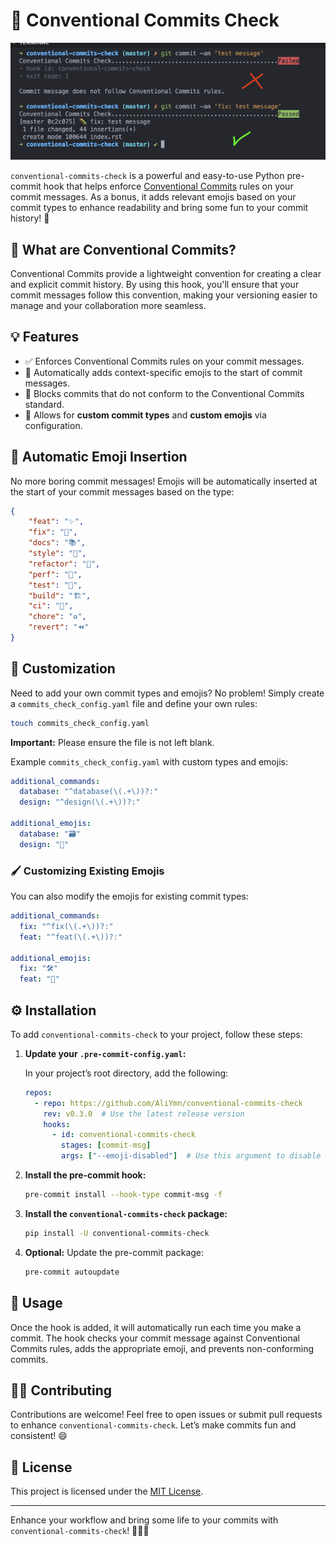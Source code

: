
# 🎉 Conventional Commits Check

![Result Image](https://raw.githubusercontent.com/AliYmn/conventional-commits-check/master/images/result.png)

`conventional-commits-check` is a powerful and easy-to-use Python pre-commit hook that helps enforce [Conventional Commits](https://www.conventionalcommits.org/) rules on your commit messages. As a bonus, it adds relevant emojis based on your commit types to enhance readability and bring some fun to your commit history! 🚀

## 📜 What are Conventional Commits?

Conventional Commits provide a lightweight convention for creating a clear and explicit commit history. By using this hook, you'll ensure that your commit messages follow this convention, making your versioning easier to manage and your collaboration more seamless.

## 💡 Features

- ✅ Enforces Conventional Commits rules on your commit messages.
- 🎨 Automatically adds context-specific emojis to the start of commit messages.
- 🛑 Blocks commits that do not conform to the Conventional Commits standard.
- 🔧 Allows for **custom commit types** and **custom emojis** via configuration.

## 🎉 Automatic Emoji Insertion

No more boring commit messages! Emojis will be automatically inserted at the start of your commit messages based on the type:

```json
{
    "feat": "✨",
    "fix": "🐛",
    "docs": "📚",
    "style": "💎",
    "refactor": "🧹",
    "perf": "🚀",
    "test": "🧪",
    "build": "🏗️",
    "ci": "👷",
    "chore": "♻️",
    "revert": "⏪"
}
```

## 🔧 Customization

Need to add your own commit types and emojis? No problem! Simply create a `commits_check_config.yaml` file and define your own rules:

```bash
touch commits_check_config.yaml
```

**Important:** Please ensure the file is not left blank.

Example `commits_check_config.yaml` with custom types and emojis:

```yaml
additional_commands:
  database: "^database(\(.+\))?:"
  design: "^design(\(.+\))?:"

additional_emojis:
  database: "🗃️"
  design: "🎨"
```

### 🖌️ Customizing Existing Emojis

You can also modify the emojis for existing commit types:

```yaml
additional_commands:
  fix: "^fix(\(.+\))?:"
  feat: "^feat(\(.+\))?:"

additional_emojis:
  fix: "🛠️"
  feat: "🎉"
```

## ⚙️ Installation

To add `conventional-commits-check` to your project, follow these steps:

1. **Update your `.pre-commit-config.yaml`:**

   In your project’s root directory, add the following:

   ```yaml
   repos:
     - repo: https://github.com/AliYmn/conventional-commits-check
       rev: v0.3.0  # Use the latest release version
       hooks:
         - id: conventional-commits-check
           stages: [commit-msg]
           args: ["--emoji-disabled"]  # Use this argument to disable emojis
   ```

2. **Install the pre-commit hook:**

   ```bash
   pre-commit install --hook-type commit-msg -f
   ```

3. **Install the `conventional-commits-check` package:**

   ```bash
   pip install -U conventional-commits-check
   ```

4. **Optional:** Update the pre-commit package:

   ```bash
   pre-commit autoupdate
   ```

## 🚀 Usage

Once the hook is added, it will automatically run each time you make a commit. The hook checks your commit message against Conventional Commits rules, adds the appropriate emoji, and prevents non-conforming commits.

## 👨‍💻 Contributing

Contributions are welcome! Feel free to open issues or submit pull requests to enhance `conventional-commits-check`. Let’s make commits fun and consistent! 😄

## 📜 License

This project is licensed under the [MIT License](LICENSE).

---

Enhance your workflow and bring some life to your commits with `conventional-commits-check`! 🎉✨🐛
